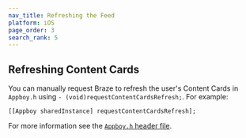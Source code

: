 ```yaml
---
nav_title: Refreshing the Feed
platform: iOS
page_order: 3
search_rank: 5
---
```


## Refreshing Content Cards

You can manually request Braze to refresh the user's Content Cards in `Appboy.h` using `- (void)requestContentCardsRefresh;`. For example:

```objc
[[Appboy sharedInstance] requestContentCardsRefresh];
```

For more information see the [`Appboy.h` header file](https://github.com/Appboy/appboy-ios-sdk/blob/master/AppboyKit/headers/AppboyKitLibrary/Appboy.h).
